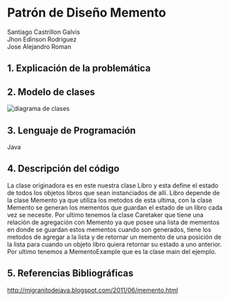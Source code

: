 # Patrón de Diseño Memento
Santiago Castrillon Galvis <br/>
Jhon Edinson Rodriguez <br/>
Jose Alejandro Roman <br/>


## 1. Explicación de la problemática



## 2. Modelo de clases
![diagrama de clases](https://user-images.githubusercontent.com/33042735/48372654-42c84b00-e68d-11e8-808a-8df41917d02d.jpeg)

## 3. Lenguaje de Programación
Java

## 4. Descripción del código
La clase originadora es en este nuestra clase Libro y esta define el estado de todos los objetos libros que sean instanciados de allí. Libro depende de la clase Memento ya que utiliza los metodos de esta ultima, con la clase Memento se generan los mementos que guardan el estado de un libro cada vez se necesite. Por ultimo tenemos la clase Caretaker que tiene una relación de agregación con Memento ya que posee una lista de mementos en donde se guardan estos mementos cuando son generados, tiene los metodos de agregar a la lista y de retornar un memento de una posición de la lista para cuando un objeto libro quiera retornar su estado a uno anterior.
Por ultimo tenemos a MementoExample que es la clase main del ejemplo.

## 5. Referencias Bibliográficas
http://migranitodejava.blogspot.com/2011/06/memento.html
